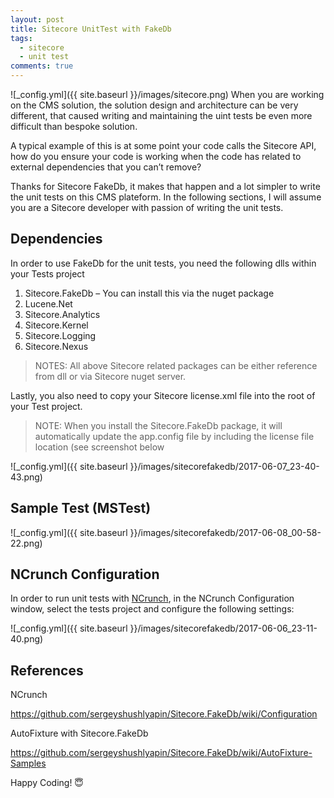 ```yaml
---
layout: post
title: Sitecore UnitTest with FakeDb
tags:
  - sitecore
  - unit test
comments: true
---
```


![_config.yml]({{ site.baseurl }}/images/sitecore.png)
When you are working on the CMS solution, the solution design and architecture can be very different, that caused writing and maintaining the uint tests be even more difficult than bespoke solution.

A typical example of this is at some point your code calls the Sitecore API, how do you ensure your code is working when the code has related to external dependencies that you can’t remove?

Thanks for Sitecore FakeDb, it makes that happen and a lot simpler to write the unit tests on this CMS plateform. In the following sections, I will assume you are a Sitecore developer with passion of writing the unit tests.


## Dependencies

In order to use FakeDb for the unit tests, you need the following dlls within your Tests project

1. Sitecore.FakeDb – You can install this via the nuget package
2. Lucene.Net
3. Sitecore.Analytics
4. Sitecore.Kernel
5. Sitecore.Logging
6. Sitecore.Nexus


> NOTES: All above Sitecore related packages can be either reference from dll or via Sitecore nuget server.


Lastly, you also need to copy your Sitecore license.xml file into the root of your Test project.

> NOTE: When you install the Sitecore.FakeDb package, it will automatically update the app.config file by including the license file location (see screenshot below

![_config.yml]({{ site.baseurl }}/images/sitecorefakedb/2017-06-07_23-40-43.png)

## Sample Test (MSTest) 

![_config.yml]({{ site.baseurl }}/images/sitecorefakedb/2017-06-08_00-58-22.png)

## NCrunch Configuration

In order to run unit tests with [NCrunch](https://www.ncrunch.net), in the NCrunch Configuration window, select the tests project and configure the following settings:


![_config.yml]({{ site.baseurl }}/images/sitecorefakedb/2017-06-06_23-11-40.png)

## References


NCrunch

https://github.com/sergeyshushlyapin/Sitecore.FakeDb/wiki/Configuration

AutoFixture with Sitecore.FakeDb

https://github.com/sergeyshushlyapin/Sitecore.FakeDb/wiki/AutoFixture-Samples



Happy Coding! 😇